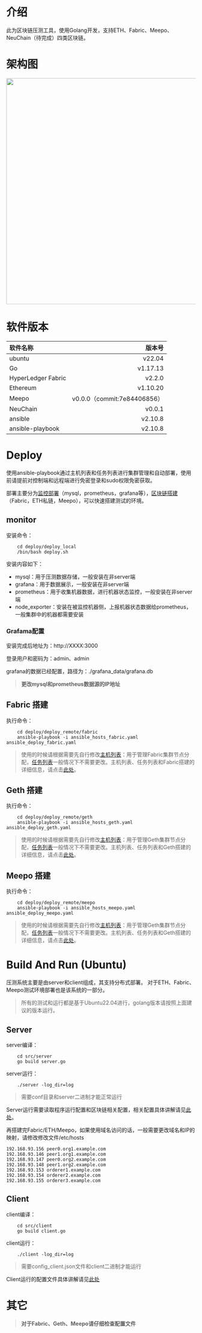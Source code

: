 
# 介绍
此为区块链压测工具，使用Golang开发，支持ETH、Fabric、Meepo、NeuChain（待完成）四类区块链。
# 架构图
<div align=center><img width="1000" height="600" src="https://github.com/masnail/BlockBenchMark/assets/51044388/87ac2cfa-05cd-4f3f-803c-ba901daab1d1"/></div>


# 软件版本
| 软件名称       |     版本号  |
| :----------- |------------:|
|   ubuntu    |   v22.04  |
|   Go          |   v1.17.13     |
|   HyperLedger Fabric |    v2.2.0|
|   Ethereum    |   v1.10.20 |
|   Meepo    |   v0.0.0（commit:7e84406856） |
|NeuChain |  v0.0.1 |
|ansible   |v2.10.8|
|ansible-playbook   |v2.10.8|
# Deploy
使用ansible-playbook通过主机列表和任务列表进行集群管理和自动部署，使用前请提前对控制端和远程端进行免密登录和sudo权限免密获取。

部署主要分为[监控部署](./deploy/deploy_local/readme.md)（mysql，prometheus，grafana等），[区块链搭建](./deploy/deploy_remote/readme.md)（Fabric，ETH私链，Meepo），可以快速搭建测试的环境。

## monitor
安装命令：
```shell
    cd deploy/deploy_local
    /bin/bash deploy.sh
```
安装内容如下：
* mysql：用于压测数据存储，一般安装在非server端
* grafana：用于数据展示，一般安装在非server端
* prometheus：用于收集机器数据，进行机器状态监控，一般安装在非server端
* node_exporter：安装在被监控机器侧，上报机器状态数据给prometheus，一般集群中的机器都需要安装

### Grafama配置
安装完成后地址为：http://XXXX:3000

登录用户和密码为：admin、admin

grafana的数据已经配置，路径为：./grafana_data/grafana.db

> **更改mysql和prometheus数据源的IP地址**

## Fabric 搭建
执行命令：
```shell
    cd deploy/deploy_remote/fabric
    ansible-playbook -i ansible_hosts_fabric.yaml ansible_deploy_fabric.yaml
```
> 使用的时候请根据需要先自行修改[主机列表](./deploy/deploy_remote/fabric/ansible_hosts_fabric.yaml)：用于管理Fabric集群节点分配，[任务列表](./deploy/deploy_remote/fabric/ansible_deploy_fabric.yaml)一般情况下不需要更改。主机列表、任务列表和Fabric搭建的详细信息，请点击[此处](./deploy/deploy_remote/fabric/readme.md)。

## Geth 搭建
执行命令：
```shell
    cd deploy/deploy_remote/geth
    ansible-playbook -i ansible_hosts_geth.yaml ansible_deploy_geth.yaml
```
> 使用的时候请根据需要先自行修改[主机列表](./deploy/deploy_remote/geth/ansible_hosts_geth.yaml)：用于管理Geth集群节点分配，[任务列表](./deploy/deploy_remote/geth/ansible_deploy_geth.yaml)一般情况下不需要更改。主机列表、任务列表和Geth搭建的详细信息，请点击[此处](./deploy/deploy_remote/geth/readme.md)。

## Meepo 搭建
执行命令：
```shell
    cd deploy/deploy_remote/meepo
    ansible-playbook -i ansible_hosts_meepo.yaml ansible_deploy_meepo.yaml
```
> 使用的时候请根据需要先自行修改[主机列表](./deploy/deploy_remote/meepo/ansible_hosts_meepo.yaml)：用于管理Geth集群节点分配，[任务列表](./deploy/deploy_remote/meepo/ansible_deploy_meepo.yaml)一般情况下不需要更改。主机列表、任务列表和Geth搭建的详细信息，请点击[此处](./deploy/deploy_remote/meepo/readme.md)。

# Build And Run (Ubuntu)
压测系统主要是由server和client组成，其支持分布式部署。
对于ETH、Fabric、Meepo测试环境部署也是该系统的一部分。
> 所有的测试和运行都是基于Ubuntu22.04进行，golang版本请按照上面建议的版本运行。
## Server
server编译：
```shell
    cd src/server
    go build server.go
```
server运行：
```shell
    ./server -log_dir=log
```
> 需要conf目录和server二进制才能正常运行

Server运行需要读取程序运行配置和区块链相关配置，相关配置具体讲解请见[此处](./src/server/conf/readme.md)。

再搭建完Fabric/ETH/Meepo，如果使用域名访问的话，一般需要更改域名和IP的映射，请修改修改文件/etc/hosts
```shell
192.168.93.156 peer0.org1.example.com
192.168.93.146 peer1.org1.example.com
192.168.93.147 peer0.org2.example.com
192.168.93.148 peer1.org2.example.com
192.168.93.153 orderer1.example.com
192.168.93.154 orderer2.example.com
192.168.93.155 orderer3.example.com
```

## Client
client编译：
```shell
    cd src/client
    go build client.go
```
client运行：
```shell
    ./client -log_dir=log
```
> 需要config_client.json文件和client二进制才能运行

Client运行的配置文件具体讲解请见[此处](./src/client/readme.md)

# 其它 
> **对于Fabric、Geth、Meepo请仔细检查配置文件**

